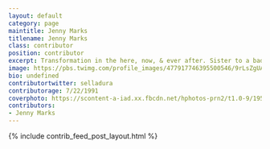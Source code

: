 ```yaml
---
layout: default
category: page
maintitle: Jenny Marks
titlename: Jenny Marks
class: contributor
position: contributor
excerpt: Transformation in the here, now, & ever after. Sister to a badass 3 year old.
image: https://pbs.twimg.com/profile_images/477917746395500546/9rLsZgUA.jpeg
bio: undefined
contributortwitter: selladura
contributorage: 7/22/1991
coverphoto: https://scontent-a-iad.xx.fbcdn.net/hphotos-prn2/t1.0-9/1958417_2146810913760_1065872380_n.jpg
contributors: 
- Jenny Marks
---
```

{% include contrib_feed_post_layout.html %}
